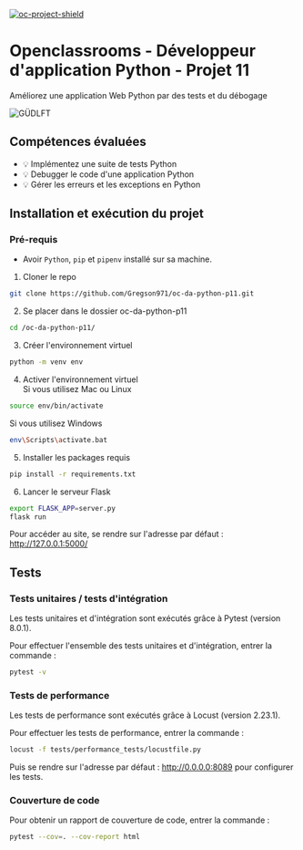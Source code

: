[![oc-project-shield][oc-project-shield]][oc-project-url]

[oc-project-shield]: https://img.shields.io/badge/OPENCLASSROOMS-PROJECT-blueviolet?style=for-the-badge
[oc-project-url]: https://openclassrooms.com/fr/paths/518-developpeur-dapplication-python

# Openclassrooms - Développeur d'application Python - Projet 11

Améliorez une application Web Python par des tests et du débogage

![GÜDLFT](https://user.oc-static.com/upload/2020/09/22/16007798203635_P9.png)

## Compétences évaluées

- :bulb: Implémentez une suite de tests Python
- :bulb: Debugger le code d'une application Python
- :bulb: Gérer les erreurs et les exceptions en Python

## Installation et exécution du projet

### Pré-requis

- Avoir `Python`, `pip` et `pipenv` installé sur sa machine.

1. Cloner le repo

```sh
git clone https://github.com/Gregson971/oc-da-python-p11.git
```

2. Se placer dans le dossier oc-da-python-p11

```sh
cd /oc-da-python-p11/
```

3. Créer l'environnement virtuel

```sh
python -m venv env
```

4. Activer l'environnement virtuel \
   Si vous utilisez Mac ou Linux

```sh
source env/bin/activate
```

Si vous utilisez Windows

```sh
env\Scripts\activate.bat
```

5. Installer les packages requis

```sh
pip install -r requirements.txt
```

6. Lancer le serveur Flask

```sh
export FLASK_APP=server.py
flask run
```

Pour accéder au site, se rendre sur l'adresse par défaut : http://127.0.0.1:5000/

## Tests

### Tests unitaires / tests d'intégration

Les tests unitaires et d'intégration sont exécutés grâce à Pytest (version 8.0.1).

Pour effectuer l'ensemble des tests unitaires et d'intégration, entrer la commande :

```sh
pytest -v
```

### Tests de performance

Les tests de performance sont exécutés grâce à Locust (version 2.23.1).

Pour effectuer les tests de performance, entrer la commande :

```sh
locust -f tests/performance_tests/locustfile.py
```

Puis se rendre sur l'adresse par défaut : http://0.0.0.0:8089 pour configurer les tests.

### Couverture de code

Pour obtenir un rapport de couverture de code, entrer la commande :

```sh
pytest --cov=. --cov-report html
```
